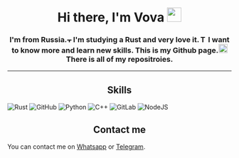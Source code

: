 <h1 align="center">Hi there, I'm Vova <img src="https://github.com/blackcater/blackcater/raw/main/images/Hi.gif" height=32></img></h1>

<h3 align="center">I'm from Russia.<img src="https://www.countryflags.com/wp-content/uploads/russia-flag-png-xl.png" height=10 alt="There is a Russian flag"></img> I'm studying a Rust and very love it.<img src="https://sdtimes.com/wp-content/uploads/2021/02/V37jFq0v_400x400.jpg" height=16 alt="There is an Rust icon"></img> I want to know more and learn new skills. This is my Github page.<img src="https://cdn-icons-png.flaticon.com/512/25/25231.png" height=20></img> There is all of my repositroies.</h3>

___

<h2 align="center">Skills</h2>

![Rust](https://img.shields.io/badge/rust-%23000000.svg?style=for-the-badge&logo=rust&logoColor=orange)
![GitHub](https://img.shields.io/badge/github-%23121011.svg?style=for-the-badge&logo=github&logoColor=white)
![Python](https://img.shields.io/badge/python-3670A0?style=for-the-badge&logo=python&logoColor=ffdd54)
![C++](https://img.shields.io/badge/c++-%2300599C.svg?style=for-the-badge&logo=c%2B%2B&logoColor=white)
![GitLab](https://img.shields.io/badge/gitlab-%23181717.svg?style=for-the-badge&logo=gitlab&logoColor=white)
![NodeJS](https://img.shields.io/badge/nodejs-green?logo=nodejs-green&logoColor=white&style=for-the-badge)

<h2 align="center">Contact me</h2>

You can contact me on
[Whatsapp](https://wa.me/79153997414)
or 
[Telegram](https://t.me/+79153997414).
